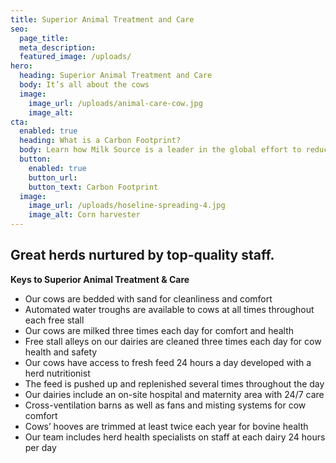 ```yaml
---
title: Superior Animal Treatment and Care
seo:
  page_title:
  meta_description:
  featured_image: /uploads/
hero:
  heading: Superior Animal Treatment and Care
  body: It’s all about the cows
  image:
    image_url: /uploads/animal-care-cow.jpg
    image_alt:
cta:
  enabled: true
  heading: What is a Carbon Footprint?
  body: Learn how Milk Source is a leader in the global effort to reduce emissions.
  button:
    enabled: true
    button_url: 
    button_text: Carbon Footprint
  image:
    image_url: /uploads/hoseline-spreading-4.jpg
    image_alt: Corn harvester
---
```

## Great herds nurtured by top-quality staff.

**Keys to Superior Animal Treatment & Care**

* Our cows are bedded with sand for cleanliness and comfort
* Automated water troughs are available to cows at all times throughout each free stall
* Our cows are milked three times each day for comfort and health
* Free stall alleys on our dairies are cleaned three times each day for cow health and safety
* Our cows have access to fresh feed 24 hours a day developed with  a herd nutritionist
* The feed is pushed up and replenished several times throughout the day
* Our dairies include an on-site hospital and maternity area with 24/7 care
* Cross-ventilation barns as well as fans and misting systems for cow comfort
* Cows’ hooves are trimmed at least twice each year for bovine health
* Our team includes herd health specialists on staff at each dairy 24 hours per day